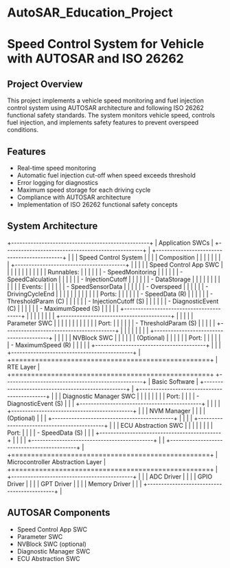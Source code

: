# AutoSAR_Education_Project

# Speed Control System for Vehicle with AUTOSAR and ISO 26262

## Project Overview
This project implements a vehicle speed monitoring and fuel injection control system using AUTOSAR architecture and following ISO 26262 functional safety standards. The system monitors vehicle speed, controls fuel injection, and implements safety features to prevent overspeed conditions.

## Features
- Real-time speed monitoring
- Automatic fuel injection cut-off when speed exceeds threshold
- Error logging for diagnostics
- Maximum speed storage for each driving cycle
- Compliance with AUTOSAR architecture
- Implementation of ISO 26262 functional safety concepts

## System Architecture
+--------------------------------------------------+
|               Application SWCs                   |
+--------------------------------------------------+
| +--------------------------------------------+   |
| |            Speed Control System            |   |
| |                Composition                 |   |
| |                                            |   |
| | +----------------------------------------+ |   |
| | |         Speed Control App SWC          | |   |
| | |                                        | |   |
| | | Runnables:                             | |   |
| | | - SpeedMonitoring                      | |   |
| | | - SpeedCalculation                     | |   |
| | | - InjectionCutoff                      | |   |
| | | - DataStorage                          | |   |
| | |                                        | |   |
| | | Events:                                | |   |
| | | - SpeedSensorData                      | |   |
| | | - Overspeed                            | |   |
| | | - DrivingCycleEnd                      | |   |
| | |                                        | |   |
| | | Ports:                                 | |   |
| | | - SpeedData (R)                        | |   |
| | | - ThresholdParam (C)                   | |   |
| | | - InjectionCutoff (S)                  | |   |
| | | - DiagnosticEvent (C)                  | |   |
| | | - MaximumSpeed (S)                     | |   |
| | +----------------------------------------+ |   |
| |                                            |   |
| | +----------------------------------------+ |   |
| | |            Parameter SWC               | |   |
| | |                                        | |   |
| | | Port:                                  | |   |
| | | - ThresholdParam (S)                   | |   |
| | +----------------------------------------+ |   |
| |                                            |   |
| | +----------------------------------------+ |   |
| | |           NVBlock SWC                  | |   |
| | |             (Optional)                 | |   |
| | | Port:                                  | |   |
| | | - MaximumSpeed (R)                     | |   |
| | +----------------------------------------+ |   |
| +--------------------------------------------+   |
+==================================================+
|                    RTE Layer                     |
+==================================================+
+--------------------------------------------------+
|               Basic Software                     |
+--------------------------------------------------+
| +--------------------------------------------+   |
| |          Diagnostic Manager SWC            |   |
| |                                            |   |
| | Port:                                      |   |
| | - DiagnosticEvent (S)                      |   |
| +--------------------------------------------+   |
|                                                  |
| +--------------------------------------------+   |
| |               NVM Manager                  |   |
| |                 (Optional)                 |   |
| +--------------------------------------------+   |
|                                                  |
| +--------------------------------------------+   |
| |            ECU Abstraction SWC             |   |
| |                                            |   |
| | Port:                                      |   |
| | - SpeedData (S)                            |   |
| +--------------------------------------------+   |
|                                                  |
| +--------------------------------------------+   |
| +--------------------------------------------+   |
+==================================================+
|         Microcontroller Abstraction Layer        |
+==================================================+
| +--------------------------------------------+   |
| |               ADC Driver                   |   |
| |               GPIO Driver                  |   |
| |               GPT Driver                   |   |
| |               Memory Driver                |   |
| +--------------------------------------------+   |


## AUTOSAR Components
- Speed Control App SWC
- Parameter SWC
- NVBlock SWC (optional)
- Diagnostic Manager SWC
- ECU Abstraction SWC
